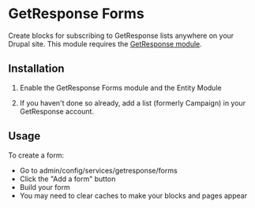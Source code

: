 # GetResponse Forms

Create blocks for subscribing to GetResponse lists anywhere on your
Drupal site. This module requires the [GetResponse module](http://www.drupal.org/project/getresponse).

## Installation

1. Enable the GetResponse Forms module and the Entity Module

2. If you haven't done so already, add a list (formerly Campaign) in your GetResponse
account.

## Usage

To create a form:
* Go to admin/config/services/getresponse/forms
* Click the "Add a form" button
* Build your form
* You may need to clear caches to make your blocks and pages appear
